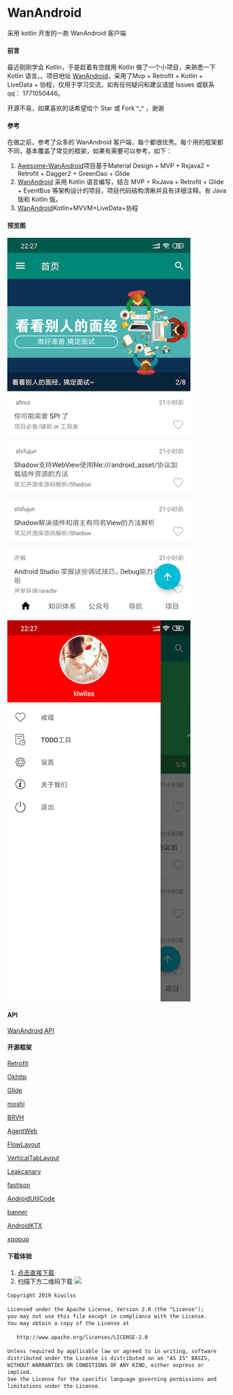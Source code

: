 # WanAndroid
采用 kotlin 开发的一款 WanAndroid 客户端


#### 前言
最近刚刚学会 Kotlin，于是趁着有空就用 Kotlin 做了一个小项目，来熟悉一下 Kotlin 语言。。项目地址 [WanAndroid](https://github.com/KiWiLss/WanAndroid/tree/master)，采用了Mvp + Retrofit + Kotlin + LiveData + 协程，仅用于学习交流，如有任何疑问和建议请提 Issues 或联系 qq： 1771050446。

开源不易，如果喜欢的话希望给个 Star 或 Fork ^_^ ，谢谢

#### 参考

在做之前，参考了众多的 WanAndroid 客户端，每个都很优秀。每个用的框架都不同，基本覆盖了常见的框架，如果有需要可以参考，如下：
1. [Awesome-WanAndroid](https://github.com/JsonChao/Awesome-WanAndroid)项目基于Material Design + MVP + Rxjava2 + Retrofit + Dagger2 + GreenDao + Glide
2. [WanAndroid](https://github.com/iceCola7/WanAndroid) 采用 Kotlin 语言编写，结合 MVP + RxJava + Retrofit + Glide + EventBus 等架构设计的项目，项目代码结构清晰并且有详细注释。有 Java 版和 Kotlin 版。
3. [WanAndroid](https://github.com/lulululbj/wanandroid)Kotlin+MVVM+LiveData+协程




#### 预览图

![](screenshot/one.png)![](screenshot/two.png)

#### API
[WanAndroid API](https://www.wanandroid.com/blog/show/2)

#### 开源框架

[Retrofit](https://github.com/square/retrofit)

[Okhttp](https://github.com/square/okhttp)

[Glide](https://github.com/bumptech/glide)

[moshi](https://github.com/square/moshi)

[BRVH](https://github.com/CymChad/BaseRecyclerViewAdapterHelper)

[AgentWeb](https://github.com/Justson/AgentWeb)

[FlowLayout](https://github.com/hongyangAndroid/FlowLayout)

[VerticalTabLayout](https://github.com/qstumn/VerticalTabLayout)

[Leakcanary](https://github.com/square/leakcanary)

[fastjson](https://github.com/alibaba/fastjson)

[AndroidUtilCode](https://github.com/Blankj/AndroidUtilCode)

[banner](https://github.com/youth5201314/banner)

[AndroidKTX](https://github.com/li-xiaojun/AndroidKTX)

[xpopup](https://github.com/li-xiaojun/XPopup)

#### 下载体验

1. [点击直接下载](http://oss.pgyer.com/4955b1cd485e76d8cab03d8091bd081f.apk?auth_key=1562340100-78016de17becac3ff2f617a67d973a25-0-a58d74f0666461821e95eac8ad0b597a&response-content-disposition=attachment%3B+filename%3Dapp-release.apk)
 2. 扫描下方二维码下载
![](https://user-gold-cdn.xitu.io/2019/7/5/16bc2a6fcbc27684?w=210&h=210&f=png&s=8669)

```
Copyright 2019 kiwilss

Licensed under the Apache License, Version 2.0 (the "License");
you may not use this file except in compliance with the License.
You may obtain a copy of the License at

   http://www.apache.org/licenses/LICENSE-2.0

Unless required by applicable law or agreed to in writing, software
distributed under the License is distributed on an "AS IS" BASIS,
WITHOUT WARRANTIES OR CONDITIONS OF ANY KIND, either express or implied.
See the License for the specific language governing permissions and
limitations under the License.

```